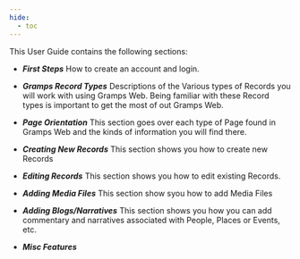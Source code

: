 ```yaml
---
hide:
  - toc
---
```


This User Guide contains the following sections:

*	***First Steps***   How to create an account and login.

*	***Gramps Record Types***	Descriptions of the Various types of Records you will work with using Gramps Web. Being familiar with these Record types is important to get the most of out Gramps Web.

*	***Page Orientation***	This section goes over each type of Page found in Gramps Web and the kinds of information you will find there.

*	***Creating New Records***	This section shows you how to create new Records

*	***Editing Records***	This section shows you how to edit existing Records.

*	***Adding Media Files***	This section show syou how to add Media Files

*	***Adding Blogs/Narratives***	This section shows you how you can add commentary and narratives associated with People, Places or Events, etc.

*	***Misc Features***